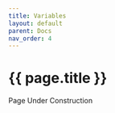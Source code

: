 ```yaml
---
title: Variables
layout: default
parent: Docs
nav_order: 4
---
```


# {{ page.title }}

Page Under Construction


